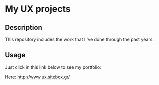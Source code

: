 # My UX projects

## Description
This repository includes the work that I 've done through the past years.
## Usage
Just click in this link below to see my portfolio:

Here: http://www.ux.sitebox.gr/
